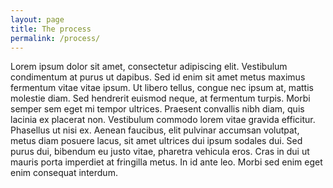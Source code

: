 ```yaml
---
layout: page
title: The process
permalink: /process/
---
```


Lorem ipsum dolor sit amet, consectetur adipiscing elit. Vestibulum condimentum at purus ut dapibus. Sed id enim sit amet metus maximus fermentum vitae vitae ipsum. Ut libero tellus, congue nec ipsum at, mattis molestie diam. Sed hendrerit euismod neque, at fermentum turpis. Morbi semper sem eget mi tempor ultrices. Praesent convallis nibh diam, quis lacinia ex placerat non. Vestibulum commodo lorem vitae gravida efficitur. Phasellus ut nisi ex. Aenean faucibus, elit pulvinar accumsan volutpat, metus diam posuere lacus, sit amet ultrices dui ipsum sodales dui. Sed purus dui, bibendum eu justo vitae, pharetra vehicula eros. Cras in dui ut mauris porta imperdiet at fringilla metus. In id ante leo. Morbi sed enim eget enim consequat interdum.

<div id="ubcOpenCollectionsWidgetDisplay">
<script id="ubcOpenCollectionsWidget"
src="https://open.library.ubc.ca/staticfile/build/embed/item.js"
data-item="1.0214446"
data-collection="creelman"
data-metadata="true"
data-width=""
async > {newline}
</script>
</div>
